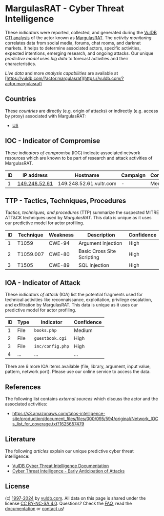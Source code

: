 # MargulasRAT - Cyber Threat Intelligence

These _indicators_ were reported, collected, and generated during the [VulDB CTI analysis](https://vuldb.com/?kb.cti) of the actor known as [MargulasRAT](https://vuldb.com/?actor.margulasrat). The _activity monitoring_ correlates data from social media, forums, chat rooms, and darknet markets. It helps to determine associated actors, specific activities, expected intentions, emerging research, and ongoing attacks. Our unique _predictive model_ uses _big data_ to forecast activities and their characteristics.

_Live data_ and more _analysis capabilities_ are available at [https://vuldb.com/?actor.margulasrat](https://vuldb.com/?actor.margulasrat)

## Countries

These _countries_ are directly (e.g. origin of attacks) or indirectly (e.g. access by proxy) associated with MargulasRAT:

* [US](https://vuldb.com/?country.us)

## IOC - Indicator of Compromise

These _indicators of compromise_ (IOC) indicate associated network resources which are known to be part of research and attack activities of MargulasRAT.

ID | IP address | Hostname | Campaign | Confidence
-- | ---------- | -------- | -------- | ----------
1 | [149.248.52.61](https://vuldb.com/?ip.149.248.52.61) | 149.248.52.61.vultr.com | - | Medium

## TTP - Tactics, Techniques, Procedures

_Tactics, techniques, and procedures_ (TTP) summarize the suspected MITRE ATT&CK techniques used by _MargulasRAT_. This data is unique as it uses our predictive model for actor profiling.

ID | Technique | Weakness | Description | Confidence
-- | --------- | -------- | ----------- | ----------
1 | T1059 | CWE-94 | Argument Injection | High
2 | T1059.007 | CWE-80 | Basic Cross Site Scripting | High
3 | T1505 | CWE-89 | SQL Injection | High

## IOA - Indicator of Attack

These _indicators of attack_ (IOA) list the potential fragments used for technical activities like reconnaissance, exploitation, privilege escalation, and exfiltration by MargulasRAT. This data is unique as it uses our predictive model for actor profiling.

ID | Type | Indicator | Confidence
-- | ---- | --------- | ----------
1 | File | `books.php` | Medium
2 | File | `guestbook.cgi` | High
3 | File | `inc/config.php` | High
4 | ... | ... | ...

There are 6 more IOA items available (file, library, argument, input value, pattern, network port). Please use our online service to access the data.

## References

The following list contains _external sources_ which discuss the actor and the associated activities:

* https://s3.amazonaws.com/talos-intelligence-site/production/document_files/files/000/095/594/original/Network_IOCs_list_for_coverage.txt?1625657479

## Literature

The following _articles_ explain our unique predictive cyber threat intelligence:

* [VulDB Cyber Threat Intelligence Documentation](https://vuldb.com/?kb.cti)
* [Cyber Threat Intelligence - Early Anticipation of Attacks](https://www.scip.ch/en/?labs.20201022)

## License

(c) [1997-2024](https://vuldb.com/?kb.changelog) by [vuldb.com](https://vuldb.com/?kb.about). All data on this page is shared under the license [CC BY-NC-SA 4.0](https://creativecommons.org/licenses/by-nc-sa/4.0/). Questions? Check the [FAQ](https://vuldb.com/?kb.faq), read the [documentation](https://vuldb.com/?kb) or [contact us](https://vuldb.com/?contact)!
